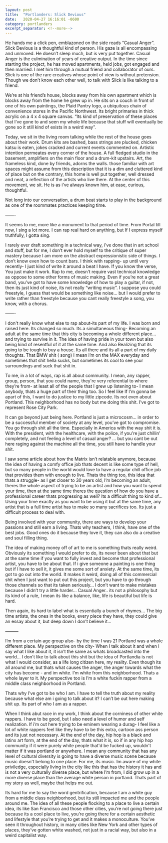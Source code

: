 ```yaml
---
layout: post
title:  "Portlanders: Slick Devious"
date:   2020-04-27 16:16:01 -0600
category: portlanders
excerpt_separator: <!--more-->
---
```

He hands me a click pen, emblazoned on the side reads “Casual Anger”. Slick Devious is a thoughtful kind of person. His gaze is all encompassing and unmoved. He doesn’t sleep much, but is very put together. Casual Anger is the culmination of years of creative output.  In the time since starting the project, he has moved apartments, held jobs, got engaged and then married. I met him through a mutual friend and collaborator of ours. Slick is one of the rare creatives whose point of view is without pretension. Though we don’t know each other well, to talk with Slick is like talking to a friend. 

We’re at his friend’s house, blocks away from his own apartment which is blocks away from the home he grew up in.  He sits on a couch in front of one of his own paintings, the Plaid Pantry logo, a ubiquitous chain of convenience stores in the Pacific Northwest.  Its bright primaries in thick acrylic on a 4 x 4 square canvas. “Its kind of preservation of these places that I’ve gone to and seen my whole life because that stuff will eventually be gone so it still kind of exists in a weird way”.

Today, we sit in the living room talking while the rest of the house goes about their work.  Drum kits are bashed, bass strings are plucked, chicken katsu is eaten, jokes cracked and current events commented on. Artistic intention permeates every corner of the house. A full fledged studio in the basement, amplifiers on the main floor and a drum-kit upstairs. Art, the frameless kind, done by friends, adorns the walls.  those familiar with art spaces might assume from this description that it is a dim and cluttered kind of place but on the contrary, this home is well put together, well dressed and neat, a reflection of the artists who live there. At the center of this movement, we sit. He is as i’ve always known him, at ease, curious, thoughtful.   

Not long into our conversation, a drum beat starts to play in the background as one of the roommates practices keeping time.

——-

It seems to me, more like a monument to that period of time. From Portal till now, I sing a lot more. I can rap real hard on anything, but If I express myself truthfully, I gotta sing.

I rarely ever draft something in a technical way, i’ve done that in art school and stuff, but for me, I don’t ever hold myself to the critique of super mastery because I am more on the abstract expressionistic side of things. I don’t know even how to count bars.  I think with rapping- up until very recently- I just kind of write it around a beat I have. If you know the verse, You just make it work. Rap to me, doesn’t require vast technical knowledge as oppose to some other forms of music making.  Even if you’re not a great band, you’ve got to have some knowledge of how to play a guitar, if not, then its just kind of noise, its not really “writing music”. I suppose you could freestyle, I guess that would be something like noise… but I would prefer to write rather than freestyle because you cant really freestyle a song, you know, with a chorus.

——-

I don't really know what else to rap about-its part of my life. I was born and raised here. Its changed so much. Its a simultaneous thing- Becoming an adult at the same time that this city is becoming a whole different place… and trying to survive in it. The idea of having pride in your town but also being kind of resentful of it at the same time. And also Realizing that its going to be tough to buy a house. Its all there and its all a part of my daily thoughts. That BMW shit ( song) I mean i’m on the MAX everyday and sometimes that shit hella sucks, but sometimes its cool to see your surroundings and suck that shit in.

To me, in a lot of ways, rap is all about community. I mean, any rapper, group, person, that you could name, they're very referential to where they’re from- at least all of the people that I grew up listening to- I mean anybody, thats a huge part of their thing too. So I feel like If I'm gonna be apart of this, I want to do justice to my little zipcode. Its not even about Portland.  This neighborhood has no body but me doing this shit. I’ve got to represent Rose City Park.  

It can go beyond just being here. Portland is just a microcosm… in order to be a successful member of society at any level, you’ve got to compromise. You go through shit all the time. Especially in America with the way shit it is.  With the president, with the healthcare, with the police, if you're just chillin’ completely,  and not feeling a level of casual anger? … but you cant be out here raging against the machine all the time, you still have to handle your shit.

I saw some article about how the Matrix isn’t relatable anymore, because the idea of having a comfy office job thats decent is like some type of hell, but so many people in the world would love to have a regular chill office job that provides them with enough to live. Thats the thing too, this idea that thats a struggle- as I get closer to 30 years old, I’m becoming an adult, theres the whole aspect of trying to be an artist and how you want to spend your time, then at the same time theres the question of how do you have a professional career thats progressing as well? Its a difficult thing to kind of…  Using your time exactly as you want to be using it but at the same time, any artist that is a full time artist has to make so many sacrifices too. Its just a difficult process to deal with.

Being involved with your community, there are ways to develop your passions and still earn a living. Thats why teachers, I think, have one of the best jobs. Good ones do it because they love it, they can also do a creative and soul filling thing.

The idea of making money off of art to me is something thats really weird. Obviously its something I would prefer to do, its never been about that but at the same time if you want to fully invest and become that professional artist, you have to be about that. If i give someone a painting is one thing but if I have to sell it, it gives me some sort of anxiety. At the same time, its got to go out into the world.  It makes it weird, doing all of this commercial shit when I just want to put out this project, but you have to go through those channels so that its taken seriously… I don’t want to make mistakes because I didn’t try a little harder… Casual Anger.. its not a philosophy but its kind of a rule, I mean its like a balance, like, life is beautiful but life is hard.  

Then again, its hard to label what is essentially a bunch of rhymes… The big time artists, the ones in the books, every piece they have, they could give an essay about it, but deep down I don’t believe it…

———

I’m from a certain age group also- by the time I was 21 Portland was a whole different place. My perspective on the city- When I talk about it and when I say what I like about it, it isn’t the same as whats broadcasted into the world… I don't like to talk about this shit but the idea of Portlandia is not what I would consider, as a life long citizen here, my reality. Even though its all around me, but thats what causes the anger, the anger towards what the city has become - and im white. I’m white from this neighborhood. Thats a whole layer to it. My perspective too is I’m a white fuckin rapper from a middle class neighborhood in Portland.

Thats why I’ve got to be who I am. I have to tell the truth about my reality because what else am i going to talk about it? I can’t be out here making shit up. Its part of who I am as a rapper.

When I think abut race in my work, I think about the corniness of other white rappers. I have to be good, but I also need a level of humor and self realization. If i’m out here trying to be eminem wearing a durag- I feel like a lot of white rappers feel like they have to be this extra, cartoon ass person and its just not necessary. At the end of the day, hip hop is a black and latinx art form, at the end of the day, thats what it is, so if in any hip hop community if it were purely white people that'd be fucked up, wouldn't matter if it was portland or anywhere. I mean any community that has any level of cultural diversity is going to have a diverse music scene because music doesn't belong to one place. For me, its music. Im aware of my white priviledge, especially living in the city like this that has the history it has and is not a very culturally diverse place, but where I’m from, I did grow up in a more diverse place than the average white person in portland. Thats part of my story as well, maybe that helps me out.

Its hard for me to say the word gentrification, because I am a white guy from a middle class neighborhood, but its still impacted me and the people around me. The idea of all these people flocking to a place to live a certain idea, its like San Francisco and those other cities, you’re not going there just because its a cool place to live, you’re going there for a certain aesthetic and lifestyle that you’re trying to get and it makes a monoculture. You’ve seen it throughout history, in many cities like New York and other types of places, they’ve gotten white washed, not just in a racial way, but also in a weird capitalist way.
